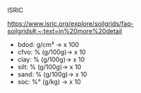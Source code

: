 ISRIC

https://www.isric.org/explore/soilgrids/faq-soilgrids#:~:text=in%20more%20detail

- bdod: g/cm³ -> x 100
- cfvo: % (g/100g)-> x 10
- clay: % (g/100g)-> x 10
- silt: % (g/100g)-> x 10
- sand: % (g/100g)-> x 10
- soc:  %° (g/kg) -> x 10